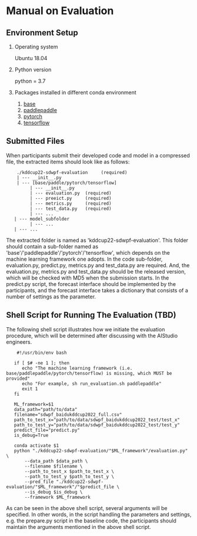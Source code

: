 
# Manual on Evaluation


## Environment Setup   

1. Operating system

    Ubuntu 18.04 

2. Python version

    python = 3.7

3. Packages installed in different conda environment

   1. [base](requirements/base_env_installed_packages.md)
   2. [paddlepaddle](requirements/paddlepaddle_env_installed_packages.md)
   3. [pytorch](requirements/pytorch_env_installed_packages.md)
   4. [tensorflow](requirements/tensorflow_env_installed_packages.md)



## Submitted Files

When participants submit their developed code and model in a compressed file, the extracted items should look like as follows: 

```
    ./kddcup22-sdwpf-evaluation     (required)
    | --- __init__.py         
    | --- [base/paddle/pytorch/tensorflow]
         | --- __init__.py
         | --- evaluation.py  (required)
         | --- preeict.py     (required)
         | --- metrics.py     (required)
         | --- test_data.py   (required)
         | --- ...
   | --- model_subfolder
         | --- ... 
   | --- ...
```

The extracted folder is named as 'kddcup22-sdwpf-evaluation'. 
This folder should contain a sub-folder named as 'base'/'paddlepaddle'/'pytorch'/'tensorflow', which depends on the machine learning framework one adopts. 
In the code sub-folder, evaluation.py, predict.py, metrics.py and test_data.py are required.
And, the evaluation.py, metrics.py and test_data.py should be the released version, which will be checked with MD5 when the submission starts.
In the predict.py script, the forecast interface should be implemented by the participants, and the forecast interface takes a dictionary that consists of a number of settings as the parameter. 


## Shell Script for Running The Evaluation (TBD)


The following shell script illustrates how we initiate the evaluation procedure, 
which will be determined after discussing with the AIStudio engineers.

```
    #!/usr/bin/env bash

   if [ $# -ne 1 ]; then
      echo "The machine learning framework (i.e. base/paddlepaddle/pytorch/tensorflow) is missing, which MUST be provided"
      echo "For example, sh run_evaluation.sh paddlepaddle"
      exit 1
   fi
   
   ML_framework=$1
   data_path="path/to/data"
   filename="sdwpf_baidukddcup2022_full.csv"
   path_to_test_x="path/to/data/sdwpf_baidukddcup2022_test/test_x"
   path_to_test_y="path/to/data/sdwpf_baidukddcup2022_test/test_y"
   predict_file="predict.py"
   is_debug=True
   
   conda activate $1
   python "./kddcup22-sdwpf-evaluation/"$ML_framework"/evaluation.py" \
       --data_path $data_path \
       --filename $filename \
       --path_to_test_x $path_to_test_x \
       --path_to_test_y $path_to_test_y \
       --pred_file "./kddcup22-sdwpf-evaluation/"$ML_framework"/"$predict_file \
       --is_debug $is_debug \
       --framework $ML_framework
```

As can be seen in the above shell script, several arguments will be specified.
In other words, in the script handling the parameters and settings, e.g. the prepare.py script in the baseline code, 
the participants should maintain the arguments mentioned in the above shell script. 
